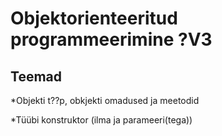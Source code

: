 # Objektorienteeritud programmeerimine ?V3
## Teemad
*Objekti t??p, obkjekti omadused ja meetodid

*Tüübi konstruktor (ilma ja parameeri(tega))